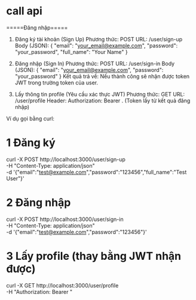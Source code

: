 # call api

=====Đăng nhập=====
1. Đăng ký tài khoản (Sign Up)
Phương thức: POST
URL: /user/sign-up
Body (JSON):
{
  "email": "your_email@example.com",
  "password": "your_password",
  "full_name": "Your Name"
}

2. Đăng nhập (Sign In)
Phương thức: POST
URL: /user/sign-in
Body (JSON):
{
  "email": "your_email@example.com",
  "password": "your_password"
}
Kết quả trả về: Nếu thành công sẽ nhận được token JWT trong trường token của user.

3. Lấy thông tin profile (Yêu cầu xác thực JWT)
Phương thức: GET
URL: /user/profile
Header: Authorization: Bearer <token>. (Token lấy từ kết quả đăng nhập)

Ví dụ gọi bằng curl:
# 1 Đăng ký
curl -X POST http://localhost:3000/user/sign-up \
  -H "Content-Type: application/json" \
  -d '{"email":"test@example.com","password":"123456","full_name":"Test User"}'

# 2 Đăng nhập
curl -X POST http://localhost:3000/user/sign-in \
  -H "Content-Type: application/json" \
  -d '{"email":"test@example.com","password":"123456"}'

# 3 Lấy profile (thay <token> bằng JWT nhận được)
curl -X GET http://localhost:3000/user/profile \
  -H "Authorization: Bearer <token>"
